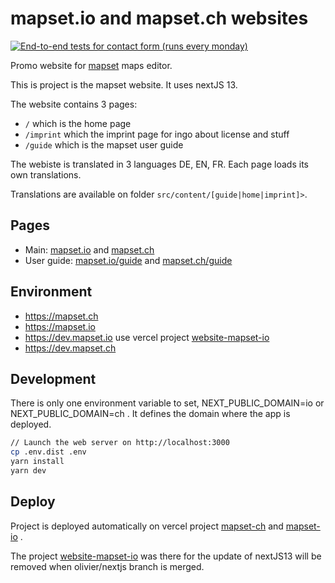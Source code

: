 # mapset.io and mapset.ch websites

[![End-to-end tests for contact form (runs every monday)](https://github.com/geops/mapset.io/actions/workflows/cypress-mail.yml/badge.svg)](https://github.com/geops/mapset.io/actions/workflows/cypress-mail.yml)

Promo website for [mapset](https://editor.mapset.io/) maps editor.

This is project is the mapset website. It uses nextJS 13.

The website contains 3 pages:

- `/` which is the home page
- `/imprint` which the imprint page for ingo about license and stuff
- `/guide` which is the mapset user guide

The webiste is translated in 3 languages DE, EN, FR. Each page loads its own translations.

Translations are available on folder `src/content/[guide|home|imprint]>`.

## Pages

- Main: [mapset.io](https://mapset.io) and [mapset.ch](https://mapset.ch)
- User guide: [mapset.io/guide](https://mapset.io/guide/) and [mapset.ch/guide](https://mapset.ch/guide/)

## Environment

- <https://mapset.ch>
- <https://mapset.io>
- <https://dev.mapset.io> use vercel project [website-mapset-io](https://vercel.com/geops/website-mapset-io)
- <https://dev.mapset.ch>

## Development

There is only one environment variable to set, NEXT_PUBLIC_DOMAIN=io or NEXT_PUBLIC_DOMAIN=ch . It defines the domain where the app is deployed.

```bash
// Launch the web server on http://localhost:3000
cp .env.dist .env
yarn install
yarn dev
```

## Deploy

Project is deployed automatically on vercel project [mapset-ch](https://vercel.com/geops/mapset-ch) and [mapset-io](https://vercel.com/geops/mapset-io) .

The project [website-mapset-io](https://vercel.com/geops/website-mapset-io) was there for the update of nextJS13 will be removed when olivier/nextjs branch is merged.
